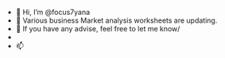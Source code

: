 - 👋 Hi, I’m @focus7yana  
- 👀 Various business Market analysis worksheets are updating. 
- 🌱 If you have any advise, feel free to let me know/ 
-
- 📫 

<!---
focus7yana/focus7yana is a ✨ special ✨ repository because its `README.md` (this file) appears on your GitHub profile.
You can click the Preview link to take a look at your changes.
--->
